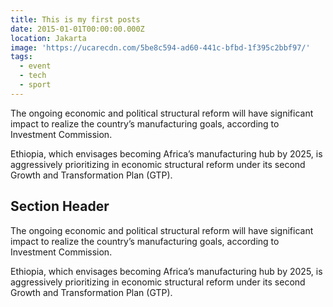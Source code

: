 ```yaml
---
title: This is my first posts
date: 2015-01-01T00:00:00.000Z
location: Jakarta
image: 'https://ucarecdn.com/5be8c594-ad60-441c-bfbd-1f395c2bbf97/'
tags:
  - event
  - tech
  - sport
---
```

The ongoing economic and political structural reform will have significant impact to realize the country’s manufacturing goals, according to Investment Commission.

Ethiopia, which envisages becoming Africa’s manufacturing hub by 2025, is aggressively prioritizing in economic structural reform under its second Growth and Transformation Plan (GTP).

## Section Header

The ongoing economic and political structural reform will have significant impact to realize the country’s manufacturing goals, according to Investment Commission.

Ethiopia, which envisages becoming Africa’s manufacturing hub by 2025, is aggressively prioritizing in economic structural reform under its second Growth and Transformation Plan (GTP).
